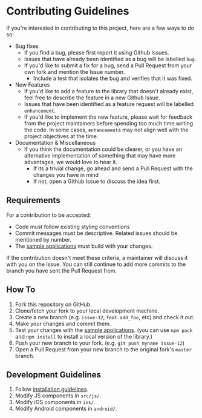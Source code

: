 # Contributing Guidelines

If you're interested in contributing to this project, here are a few ways to do so:

- Bug fixes
  - If you find a bug, please first report it using Github Issues.
  - Issues that have already been identified as a bug will be labelled `bug`.
  - If you'd like to submit a fix for a bug, send a Pull Request from your own fork and mention the Issue number.
    - Include a test that isolates the bug and verifies that it was fixed.
- New Features
  - If you'd like to add a feature to the library that doesn't already exist, feel free to describe the feature in a new Github Issue.
  - Issues that have been identified as a feature request will be labelled `enhancement`.
  - If you'd like to implement the new feature, please wait for feedback from the project maintainers before spending too much time writing the code. In some cases, `enhancement`s may not align well with the project objectives at the time.
- Documentation & Miscellaneous
  - If you think the documentation could be clearer, or you have an alternative
    implementation of something that may have more advantages, we would love to hear it.
    - If its a trivial change, go ahead and send a Pull Request with the changes you have in mind
    - If not, open a Github Issue to discuss the idea first.

## Requirements

For a contribution to be accepted:

- Code must follow existing styling conventions
- Commit messages must be descriptive. Related issues should be mentioned by number.
- The [sample applications](https://github.com/Vonage/vonage-video-react-native-sdk-samples) must build with your changes. 

If the contribution doesn't meet these criteria, a maintainer will discuss it with you on the Issue. You can still continue to add more commits to the branch you have sent the Pull Request from.

## How To

1. Fork this repository on GitHub.
2. Clone/fetch your fork to your local development machine.
3. Create a new branch (e.g. `issue-12`, `feat.add_foo`, etc) and check it out.
4. Make your changes and commit them.
5. Test your changes with the [sample applications](https://github.com/Vonage/vonage-video-react-native-sdk-samples). (you can use `npm pack` and `npm install` to install a local version of the library.)
6. Push your new branch to your fork. (e.g. `git push myname issue-12`)
7. Open a Pull Request from your new branch to the original fork's `master` branch.

## Development Guidelines

1. Follow [installation guidelines](README.md).
2. Modify JS components in `src/js/`.
3. Modify iOS components in `ios/`.
4. Modify Android components in `android/`.
